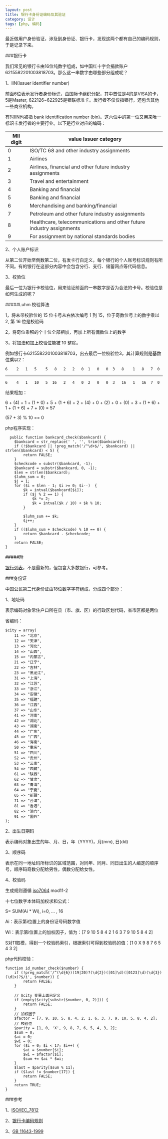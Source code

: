 ```yaml
---
layout: post
title: 银行卡身份证编码及其验证
category: 设计
tags: [php, 编码]
---
```


最近做用户身份验证，涉及到身份证、银行卡，发现这两个都有自己的编码规则，于是记录下来。

###银行卡

我们常见的银行卡由16位纯数字组成，如中国红十字会捐款账户 6215582201003818703。那么这一串数字由哪些部分组成呢？

1、IIN(Issuer identifier number)

前面6位表示发行者身份标识，由国际卡组织分配，其中首位是4的是VISA的卡，5是Master, 622126~622925是银联标准卡。发行者不仅仅指银行，还包含其他一些商业机构。

有时IIN也被指 bank identification number (bin)。这六位中的第一位又用来唯一标识卡发行者的主要行业。以下是行业对应的编码：

| MII digit | value	Issuer category  |
| --------- | ---------------------- |
| 0	        | ISO/TC 68 and other industry assignments |
| 1	        | Airlines |
| 2	        | Airlines, financial and other future industry assignments |
| 3	        | Travel and entertainment |
| 4	        | Banking and financial |
| 5	        | Banking and financial |
| 6	        | Merchandising and banking/financial |
| 7	        | Petroleum and other future industry assignments |
| 8	        | Healthcare, telecommunications and other future industry assignments |
| 9	        | For assignment by national standards bodies |


2、个人账户标识

从第二位开始至倒数第二位，有发卡行自定义，每个银行的个人账号标识规则有所不同。有的银行在这部分内容中会包含分行、支行、储蓄网点等代码信息。

3、校验位

最后一位为银行卡校验位，用来验证前面的一串数字是否为合法的卡号。校验位是如何生成的呢？

#####Luhm 校验算法

1，将未带校验位的 15 位卡号从右依次编号 1 到 15，位于奇数位号上的数字乘以 2, 第 16 位是校验码

2，将奇位乘积的个十位全部相加，再加上所有偶数位上的数字

3，将加法和加上校验位能被 10 整除。

例如银行卡6215582201003818703，出去最后一位校验位3，其计算规则是基数位乘以2：

    6    2   1   5    5   8   2   2   0  1   0   0  3   8    1   8   7  0

-------------------------------------------------------------------------    

    6    4   1   10   5  16   2   4   0  2   0   0  3   16   1   16  7  0

结果相加：

6 + (4) + 1 + (1 + 0) + 5 + (1 + 6) + 2 + (4) + 0 + (2) + 0 + (0) + 3 + (1 + 6) + 1 + (1 + 6) + 7 + (0) = 57

(57 + 3) % 10 == 0

php程序实现：

	  public function bankcard_check($bankcard) {
        $bankcard = str_replace(' ', '', trim($bankcard));
        if (!$bankcard || !preg_match('/^\d+$/', $bankcard) || strlen($bankcard) < 5) {
            return FALSE;
        }
        $checkcode = substr($bankcard, -1);
        $bankcard = substr($bankcard, 0, -1);
        $len = strlen($bankcard);
        $luhm_sum = 0;
        $j = 1;
        for ($i = $len - 1; $i >= 0; $i--)  {
            $k = intval($bankcard[$i]);
            if ($j % 2 == 1) {
                $k *= 2;
                $k = intval($k / 10) + $k % 10;
            }

            $luhm_sum += $k;
            $j++;
        }
        if (($luhm_sum + $checkcode) % 10 == 0) {
            return $bankcard . $checkcode;
        }
        return FALSE;
    }

#####附

[银行列表](/assets/files/banks.php.txt)，不是最新的，但包含大多数银行，可参考。



###身份证

中国公民第二代身份证由18位数字字符组成，分成四个部分：

1、地址码

表示编码对象常住户口所在县（市、旗、区）的行政区划代码，省市区都是两位

省编码：

	$city = array(
		11 => "北京",
		12 => "天津",
		13 => "河北",
		14 => "山西",
		15 => "内蒙古",
		21 => "辽宁",
		22 => "吉林",
		23 => "黑龙江",
		31 => "上海",
		32 => "江苏",
		33 => "浙江",
		34 => "安徽",
		35 => "福建",
		36 => "江西",
		37 => "山东",
		41 => "河南",
		42 => "湖北",
		43 => "湖南",
		44 => "广东",
		45 => "广西",
		46 => "海南",
		50 => "重庆",
		51 => "四川",
		52 => "贵州",
		53 => "云南",
		54 => "西藏",
		61 => "陕西",
		62 => "甘肃",
		63 => "青海",
		64 => "宁夏",
		65 => "新疆",
		71 => "台湾",
		81 => "香港",
		82 => "澳门",
		91 => "国外"
	);

2、出生日期码

表示编码对象出生的年、月、日，年（YYYY)，月(mm), 日(dd)

3、顺序码

表示在同一地址码所标识的区域范围，对同年、同月、同日出生的人编定的顺序号，顺序码奇数分配给男性，偶数分配给女性。


4、校验码

生成规则遵循 [iso7064](https://en.wikipedia.org/wiki/ISO_7064) mod11-2

十七位数字本体码加权求和公式：

S= SUM(Ai * Wi), i=0, ... , 16

Ai：表示第i位置上的身份证号码数字值

Wi：表示第i位置上的加权因子，值为：[7 9 10 5 8 4 2 1 6 3 7 9 10 5 8 4 2]

S对11取模，得到一个校验码索引，根据索引可得到校验码的值：[1 0 X 9 8 7 6 5 4 3 2]

php代码校验：

	function id_number_check($number) {
		if (!preg_match('/^(\d{6})(19|20)?(\d{2})([01]\d)([0123]\d)(\d{3})(\d|x)?$/i', $number)) {
			return FALSE;
		}

		// $city 变量上面已定义
		if (empty($city[substr($number, 0, 2)])) {
			return FALSE;
		}
		// 加权因子
		$factor = [7, 9, 10, 5, 8, 4, 2, 1, 6, 3, 7, 9, 10, 5, 8, 4, 2];
		// 校验位
		$parity = [1, 0, 'X', 9, 8, 7, 6, 5, 4, 3, 2];
		$sum = 0;
		$ai = 0;
		$wi = 0;
		for ($i = 0; $i < 17; $i++) {
			$ai = $number[$i];
			$wi = $factor[$i];
			$sum += $ai * $wi;
		}
		$last = $parity[$sum % 11];
		if ($last != $number[17]) {
			return FALSE;
		}
		return TRUE;
	}



###参考

1、[ISO/IEC_7812](https://en.wikipedia.org/wiki/ISO/IEC_7812)

2、[银行卡编码规则](http://blog.sina.com.cn/s/blog_12fc3a84d0101u7o8.html)

3、[GB 11643-1999](http://vdisk.weibo.com/s/tFDQbBuhBAKN?from=page_100505_profile&wvr=6)


